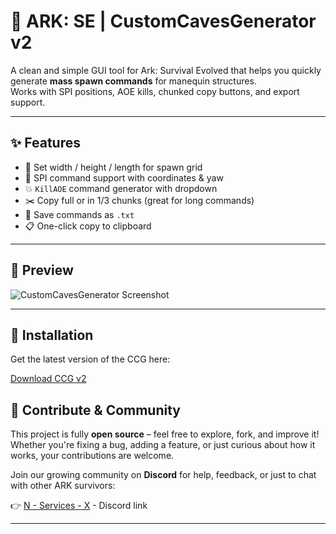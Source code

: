 # 🦖 ARK: SE | CustomCavesGenerator v2

A clean and simple GUI tool for Ark: Survival Evolved that helps you quickly generate **mass spawn commands** for manequin structures.  
Works with SPI positions, AOE kills, chunked copy buttons, and export support.

---
## ✨ Features

- 🧮 Set width / height / length for spawn grid  
- 📌 SPI command support with coordinates & yaw  
- 💥 `KillAOE` command generator with dropdown  
- ✂️ Copy full or in 1/3 chunks (great for long commands)  
- 💾 Save commands as `.txt`  
- 📋 One-click copy to clipboard

---

## 📸 Preview

![CustomCavesGenerator Screenshot](https://cdn.discordapp.com/attachments/1341043146569814101/1360759691445141594/image.png?ex=67fc49b8&is=67faf838&hm=ccf7e8ae74adce42db93dcdc3eb4616a2e5d8f1f9079b199e38677148a58bed0&)

---

## 🚀 Installation

Get the latest version of the CCG here:

[Download CCG v2](https://cdn.discordapp.com/attachments/1360757090624344276/1360757222023495790/CCG_v2.exe?ex=67fc476b&is=67faf5eb&hm=3e829a566910672f7f199cb2cc9a291cb1248b8338898315b9f7503008727980&)


## 🤝 Contribute & Community

This project is fully **open source** – feel free to explore, fork, and improve it! Whether you're fixing a bug, adding a feature, or just curious about how it works, your contributions are welcome.

Join our growing community on **Discord** for help, feedback, or just to chat with other ARK survivors:

👉 [N - Services - X](https://discord.gg/RtEYex2vmu) - Discord link

---
